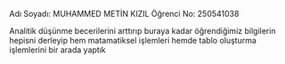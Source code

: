 Adı Soyadı: MUHAMMED METİN KIZIL
Öğrenci No: 250541038

Analitik düşünme becerilerini arttırıp buraya kadar öğrendiğimiz bilgilerin hepisni derleyip hem matamatiksel işlemleri hemde tablo oluşturma işlemlerini bir arada yaptık 
